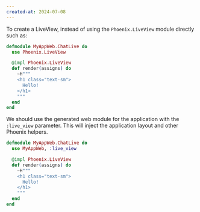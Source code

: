 ```yaml
---
created-at: 2024-07-08
---
```


To create a LiveView, instead of using the `Phoenix.LiveView` module directly such as:

```elixir
defmodule MyAppWeb.ChatLive do
  use Phoenix.LiveView

  @impl Phoenix.LiveView
  def render(assigns) do
    ~H"""
    <h1 class="text-sm">
      Hello!
    </h1>
    """
  end
end
```

We should use the generated web module for the application with the `:live_view` parameter. This will inject the application layout and other Phoenix helpers.

```elixir
defmodule MyAppWeb.ChatLive do
  use MyAppWeb, :live_view

  @impl Phoenix.LiveView
  def render(assigns) do
    ~H"""
    <h1 class="text-sm">
      Hello!
    </h1>
    """
  end
end
```
